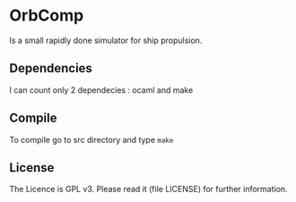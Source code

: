 OrbComp
=======

Is a small rapidly done simulator for ship propulsion.

Dependencies
------------

I can count only 2 dependecies : ocaml and make

Compile
-------

To compile go to src directory and type `make`

License
-------

The Licence is GPL v3. Please read it (file LICENSE) for further information.
